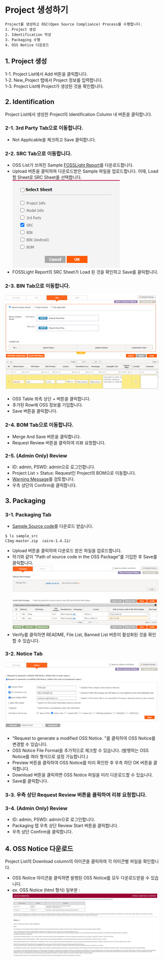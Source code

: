 # Project 생성하기
```note
Project를 생성하고 OSC(Open Source Compliance) Process를 수행합니다.
1. Project 생성
2. Identification 작성
3. Packaging 수행
4. OSS Notice 다운로드
```

## 1. Project 생성
1-1. Project List에서 Add 버튼을 클릭합니다.  
1-2. New_Project 탭에서 Project 정보를 입력합니다.  
1-3. Project List에 Project가 생성된 것을 확인합니다.   

## 2. Identification
Project List에서 생성한 Project의 Identification Column 내 버튼을 클릭합니다. 

### 2-1. 3rd Party Tab으로 이동합니다.  
- Not Applicable을 체크하고 Save 클릭합니다.  


### 2-2. SRC Tab으로 이동합니다.  
- OSS List가 쓰여진 Sample [FOSSLight Report](result_files/FOSSLight-Report_SampleProject.xlsx)를 다운로드합니다.
- Upload 버튼을 클릭하여 다운로드받은 Sample 파일을 업로드합니다. 이때, Load 할 Sheet로 SRC Sheet를 선택합니다.   
    ![bin](images/1_prj_sheet.PNG)  
- FOSSLight Report의 SRC Sheet가 Load 된 것을 확인하고 Save를 클릭합니다. 

### 2-3. BIN Tab으로 이동합니다.  
![bin](images/1_prj_bin.png)  
- OSS Table 좌측 상단 + 버튼을 클릭합니다.
- 추가된 Row에 OSS 정보를 기입합니다.
- Save 버튼을 클릭합니다.

### 2-4. BOM Tab으로 이동합니다. 
- Merge And Save 버튼을 클릭합니다.
- Request Review 버튼을 클릭하여 리뷰 요청합니다. 

### 2-5. (Admin Only) Review
- ID: admin, PSWD: admin으로 로그인합니다. 
- Project List > Status: Request인 Project의 BOM으로 이동합니다. 
- [Warning Message](../started/2_try/4_project.html#warning)를 검토합니다.
- 우측 상단의 Confirm을 클릭합니다. 

## 3. Packaging
### 3-1. Packaging Tab
- [Sample Source code](result_files/sample_src.tar.gz)를 다운로드 받습니다. 
```
$ ls sample_src
CImg-master.zip  cairo-1.4.12/
```
- Upload 버튼을 클릭하여 다운로드 받은 파일을 업로드합니다.  
- 하기와 같이 "Path of source code in the OSS Package"를 기입한 후 Save를 클릭합니다.
![pkg](images/1_prj_pkg.png)
- Verify를 클릭하면 README, File List, Banned List 버튼이 활성화된 것을 확인할 수 있습니다.

### 3-2. Notice Tab
![pkg](images/1_prj_notice.png)
- "Request to generate a modified OSS Notice. "를 클릭하여 OSS Notice를 변경할 수 있습니다. 
- OSS Notice File Format을 추가적으로 체크할 수 있습니다. (발행하는 OSS Notice를 여러 형식으로 설정 가능합니다.)
- Preview 버튼을 클릭하여 OSS Notice를 미리 확인한 후 우측 하단 OK 버튼을 클릭합니다. 
- Download 버튼을 클릭하면 OSS Notice 파일을 미리 다운로드할 수 있습니다.
- Save를 클릭합니다.

### 3-3. 우측 상단 Request Review 버튼을 클릭하여 리뷰 요청합니다.
### 3-4. (Admin Only) Review 
- ID: admin, PSWD: admin으로 로그인합니다. 
- Packaging 탭 우측 상단 Review Start 버튼을 클릭합니다.
- 우측 상단 Confirm을 클릭합니다.

## 4. OSS Notice 다운로드
Project List의 Download column의 아이콘을 클릭하여 각 아이콘별 파일을 확인합니다.  
- OSS Notice 아이콘을 클릭하면 발행된 OSS Notice를 모두 다운로드받을 수 있습니다.
- ex. OSS Notice (html 형식) 일부분 :
![notice](images/1_prj_oss_notice.png)
